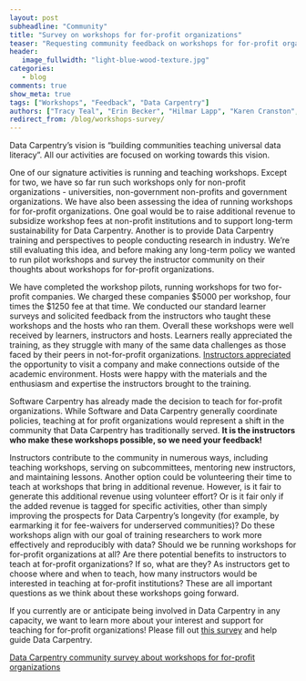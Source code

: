 ```yaml
---
layout: post
subheadline: "Community"
title: "Survey on workshops for for-profit organizations"
teaser: "Requesting community feedback on workshops for for-profit organizations"
header:
   image_fullwidth: "light-blue-wood-texture.jpg"
categories:
   - blog
comments: true
show_meta: true
tags: ["Workshops", "Feedback", "Data Carpentry"]
authors: ["Tracy Teal", "Erin Becker", "Hilmar Lapp", "Karen Cranston", "Karthik Ram"]
redirect_from: /blog/workshops-survey/
---
```


Data Carpentry’s vision is “building communities teaching universal data literacy”. All our activities are focused on working towards this vision.

One of our signature activities is running and teaching workshops. Except for two, we have so far run such workshops only for non-profit organizations - universities, non-government non-profits and government organizations. We have also been assessing the idea of running workshops for for-profit organizations. One goal would be to raise additional revenue to subsidize workshop fees at non-profit institutions and to support long-term sustainability for Data Carpentry. Another is to provide Data Carpentry training and perspectives to people conducting research in industry. We’re still evaluating this idea, and before making any long-term policy we wanted to run pilot workshops and survey the instructor community on their thoughts about workshops for for-profit organizations.

We have completed the workshop pilots, running workshops for two for-profit companies. We charged these companies $5000 per workshop, four times the $1250 fee at that time. We conducted our standard learner surveys and solicited feedback from the instructors who taught these workshops and the hosts who ran them. Overall these workshops were well received by learners, instructors and hosts. Learners really appreciated the training, as they struggle with many of the same data challenges as those faced by their peers in not-for-profit organizations.  [Instructors appreciated](http://biobenkj.github.io/2015-09-05-genentech-workshop/) the opportunity to visit a company and make connections outside of the academic environment. Hosts were happy with the materials and the enthusiasm and expertise the instructors brought to the training.

Software Carpentry has already made the decision to teach for for-profit organizations. While Software and Data Carpentry generally coordinate policies, teaching at for profit organizations would represent a shift in the community that Data Carpentry has traditionally served. **It is the instructors who make these workshops possible, so we need your feedback!**

Instructors contribute to the community in numerous ways, including teaching workshops, serving on subcommittees, mentoring new instructors, and maintaining  lessons. Another option could be volunteering their time to teach at workshops that bring in additional revenue. However, is it fair to generate this additional revenue using volunteer effort? Or is it fair only if the added revenue is tagged for specific activities, other than simply improving the prospects for Data Carpentry’s longevity (for example, by earmarking it for fee-waivers for underserved communities)? Do these workshops align with our goal of training researchers to work more effectively and reproducibly with data? Should we be running workshops for for-profit organizations at all? Are there potential benefits to instructors to teach at for-profit organizations? If so, what are they? As instructors get to choose where and when to teach, how many instructors would be interested in teaching at for-profit institutions? These are all important questions as we think about these workshops going forward.

If you currently are or anticipate being involved in Data Carpentry in any capacity, we want to learn more about your interest and support for teaching for for-profit organizations! Please fill out [this survey](http://tinyurl.com/datacarpentry-survey1) and help guide Data Carpentry.

[Data Carpentry community survey about workshops for for-profit organizations](http://tinyurl.com/datacarpentry-survey1)
